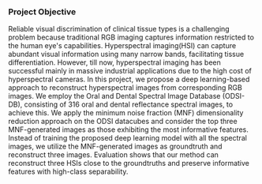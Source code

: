 ### Project Objective ###

Reliable visual discrimination of clinical tissue types is a challenging problem because traditional RGB imaging captures information restricted to the human eye's capabilities. Hyperspectral imaging(HSI) can capture abundant visual information using many narrow bands, facilitating tissue differentiation. However, till now, hyperspectral imaging has been successful mainly in massive industrial applications due to the high cost of hyperspectral cameras. In this project, we propose a deep learning-based approach to reconstruct hyperspectral images from corresponding RGB images. We employ the Oral and Dental Spectral Image Database (ODSI-DB), consisting of 316 oral and dental reflectance spectral images, to achieve this. We apply the minimum noise fraction (MNF) dimensionality reduction approach on the ODSI datacubes and consider the top three MNF-generated images as those exhibiting the most informative features. Instead of training the proposed deep learning model with all the spectral images, we utilize the MNF-generated images as groundtruth and reconstruct three images. Evaluation shows that our method can reconstruct three HSIs close to the groundtruths and preserve informative features with high-class separability. 

